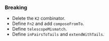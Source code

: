 ### Breaking

- Delete the `K2` combinator.
- Define `Fn2` and add `composeFromTo`.
- Define `telescopeMismatch`.
- Define `inPairsToTails` and `extendWithTails`.

